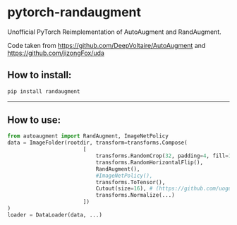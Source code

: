# pytorch-randaugment
Unofficial PyTorch Reimplementation of AutoAugment and RandAugment.

Code taken from https://github.com/DeepVoltaire/AutoAugment and https://github.com/jizongFox/uda
## How to install:
```bash
pip install randaugment
```
---

## How to use:
```python
from autoaugment import RandAugment, ImageNetPolicy
data = ImageFolder(rootdir, transform=transforms.Compose(
                        [
                            transforms.RandomCrop(32, padding=4, fill=128), # fill parameter needs torchvision installed from source
                            transforms.RandomHorizontalFlip(), 
                            RandAugment(),
                            #ImageNetPolicy(),
                            transforms.ToTensor(), 
                            Cutout(size=16), # (https://github.com/uoguelph-mlrg/Cutout/blob/master/util/cutout.py)
                            transforms.Normalize(...)
                        ])
)
loader = DataLoader(data, ...)
```


